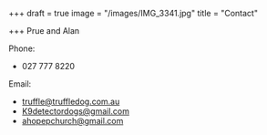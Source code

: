 +++
draft = true
image = "/images/IMG_3341.jpg"
title = "Contact"

+++
Prue and Alan

Phone: 

* 027 777 8220 

Email: 

* truffle@truffledog.com.au 
* K9detectordogs@gmail.com 
* ahopepchurch@gmail.com